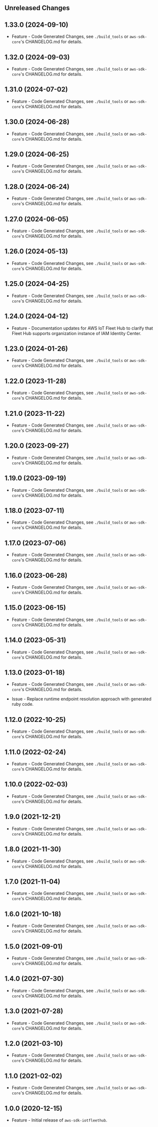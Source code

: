Unreleased Changes
------------------

1.33.0 (2024-09-10)
------------------

* Feature - Code Generated Changes, see `./build_tools` or `aws-sdk-core`'s CHANGELOG.md for details.

1.32.0 (2024-09-03)
------------------

* Feature - Code Generated Changes, see `./build_tools` or `aws-sdk-core`'s CHANGELOG.md for details.

1.31.0 (2024-07-02)
------------------

* Feature - Code Generated Changes, see `./build_tools` or `aws-sdk-core`'s CHANGELOG.md for details.

1.30.0 (2024-06-28)
------------------

* Feature - Code Generated Changes, see `./build_tools` or `aws-sdk-core`'s CHANGELOG.md for details.

1.29.0 (2024-06-25)
------------------

* Feature - Code Generated Changes, see `./build_tools` or `aws-sdk-core`'s CHANGELOG.md for details.

1.28.0 (2024-06-24)
------------------

* Feature - Code Generated Changes, see `./build_tools` or `aws-sdk-core`'s CHANGELOG.md for details.

1.27.0 (2024-06-05)
------------------

* Feature - Code Generated Changes, see `./build_tools` or `aws-sdk-core`'s CHANGELOG.md for details.

1.26.0 (2024-05-13)
------------------

* Feature - Code Generated Changes, see `./build_tools` or `aws-sdk-core`'s CHANGELOG.md for details.

1.25.0 (2024-04-25)
------------------

* Feature - Code Generated Changes, see `./build_tools` or `aws-sdk-core`'s CHANGELOG.md for details.

1.24.0 (2024-04-12)
------------------

* Feature - Documentation updates for AWS IoT Fleet Hub to clarify that Fleet Hub supports organization instance of IAM Identity Center.

1.23.0 (2024-01-26)
------------------

* Feature - Code Generated Changes, see `./build_tools` or `aws-sdk-core`'s CHANGELOG.md for details.

1.22.0 (2023-11-28)
------------------

* Feature - Code Generated Changes, see `./build_tools` or `aws-sdk-core`'s CHANGELOG.md for details.

1.21.0 (2023-11-22)
------------------

* Feature - Code Generated Changes, see `./build_tools` or `aws-sdk-core`'s CHANGELOG.md for details.

1.20.0 (2023-09-27)
------------------

* Feature - Code Generated Changes, see `./build_tools` or `aws-sdk-core`'s CHANGELOG.md for details.

1.19.0 (2023-09-19)
------------------

* Feature - Code Generated Changes, see `./build_tools` or `aws-sdk-core`'s CHANGELOG.md for details.

1.18.0 (2023-07-11)
------------------

* Feature - Code Generated Changes, see `./build_tools` or `aws-sdk-core`'s CHANGELOG.md for details.

1.17.0 (2023-07-06)
------------------

* Feature - Code Generated Changes, see `./build_tools` or `aws-sdk-core`'s CHANGELOG.md for details.

1.16.0 (2023-06-28)
------------------

* Feature - Code Generated Changes, see `./build_tools` or `aws-sdk-core`'s CHANGELOG.md for details.

1.15.0 (2023-06-15)
------------------

* Feature - Code Generated Changes, see `./build_tools` or `aws-sdk-core`'s CHANGELOG.md for details.

1.14.0 (2023-05-31)
------------------

* Feature - Code Generated Changes, see `./build_tools` or `aws-sdk-core`'s CHANGELOG.md for details.

1.13.0 (2023-01-18)
------------------

* Feature - Code Generated Changes, see `./build_tools` or `aws-sdk-core`'s CHANGELOG.md for details.

* Issue - Replace runtime endpoint resolution approach with generated ruby code.

1.12.0 (2022-10-25)
------------------

* Feature - Code Generated Changes, see `./build_tools` or `aws-sdk-core`'s CHANGELOG.md for details.

1.11.0 (2022-02-24)
------------------

* Feature - Code Generated Changes, see `./build_tools` or `aws-sdk-core`'s CHANGELOG.md for details.

1.10.0 (2022-02-03)
------------------

* Feature - Code Generated Changes, see `./build_tools` or `aws-sdk-core`'s CHANGELOG.md for details.

1.9.0 (2021-12-21)
------------------

* Feature - Code Generated Changes, see `./build_tools` or `aws-sdk-core`'s CHANGELOG.md for details.

1.8.0 (2021-11-30)
------------------

* Feature - Code Generated Changes, see `./build_tools` or `aws-sdk-core`'s CHANGELOG.md for details.

1.7.0 (2021-11-04)
------------------

* Feature - Code Generated Changes, see `./build_tools` or `aws-sdk-core`'s CHANGELOG.md for details.

1.6.0 (2021-10-18)
------------------

* Feature - Code Generated Changes, see `./build_tools` or `aws-sdk-core`'s CHANGELOG.md for details.

1.5.0 (2021-09-01)
------------------

* Feature - Code Generated Changes, see `./build_tools` or `aws-sdk-core`'s CHANGELOG.md for details.

1.4.0 (2021-07-30)
------------------

* Feature - Code Generated Changes, see `./build_tools` or `aws-sdk-core`'s CHANGELOG.md for details.

1.3.0 (2021-07-28)
------------------

* Feature - Code Generated Changes, see `./build_tools` or `aws-sdk-core`'s CHANGELOG.md for details.

1.2.0 (2021-03-10)
------------------

* Feature - Code Generated Changes, see `./build_tools` or `aws-sdk-core`'s CHANGELOG.md for details.

1.1.0 (2021-02-02)
------------------

* Feature - Code Generated Changes, see `./build_tools` or `aws-sdk-core`'s CHANGELOG.md for details.

1.0.0 (2020-12-15)
------------------

* Feature - Initial release of `aws-sdk-iotfleethub`.

